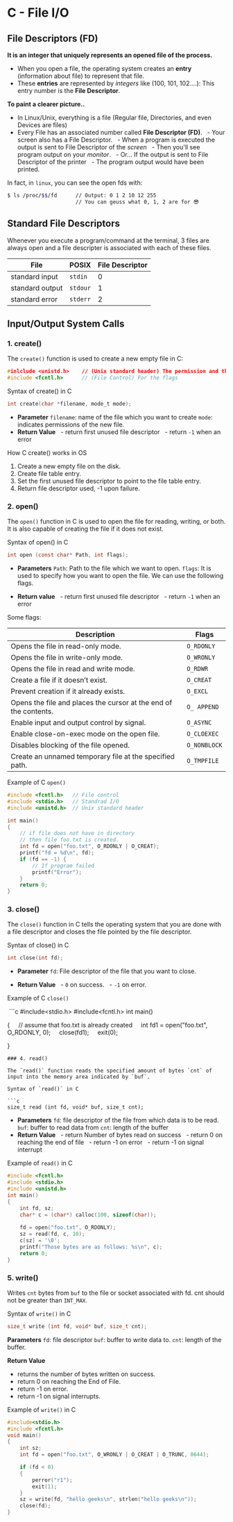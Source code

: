 # C - File I/O

## File Descriptors (FD)

**It is an integer that uniquely represents an opened file of the process.**

- When you open a file, the operating system creates an **entry** (information about file) to represent that file.
- These **entries** are represented by *integers* like (100, 101, 102....): This entry number is the **File Descriptor**.

**To paint a clearer picture..**

- In Linux/Unix, everything is a file (Regular file, Directories, and even Devices are files)
- Every File has an associated number called **File Descriptor (FD)**.
  - Your screen also has a File Descriptor.
  - When a program is executed the output is sent to File Descriptor of the *screen*
  - Then you'll see program output on your *monitor*.
  - Or... If the output is sent to File Descriptor of the printer
  - The program output would have been printed.


In fact, in ``linux``, you can see the open fds with:

```bash
$ ls /proc/$$/fd      // Output: 0 1 2 10 12 255
                      // You can geuss what 0, 1, 2 are for 😎
```

## Standard File Descriptors

Whenever you execute a program/command at the terminal, 3 files are always open and a file descripter is associated with each of these files.

| File            | POSIX    | File Descriptor |
| --------------- | -------- | --------------- |
| standard input  | `stdin`  | 0               |
| standard output | `stdour` | 1               |
| standard error  | `stderr` | 2               |

## Input/Output System Calls

### 1. create()

The `create()` function is used to create a new empty file in C:

```c
#inlclude <unistd.h>    // (Unix standard header) The permission and the name
#include <fcntl.h>      // (File Control) For the flags
```
  
Syntax of create() in C

```c
int create(char *filename, mode_t mode);
```

- **Parameter**
`filename`: name of the file which you want to create
`mode`: indicates permissions of the new file.
- **Return Value**
  - return first unused file descriptor
  - return `-1` when an error

How C create() works in OS
1. Create a new empty file on the disk.
2. Create file table entry.
3. Set the first unused file descriptor to point to the file table entry.
4. Return file descriptor used, -1 upon failure.
### 2. open()

The `open()` function in C is used to open the file for reading, writing, or both. It is also capable of creating the file if it does not exist.

Syntax of open() in C

```c
int open (const char* Path, int flags);
```

- **Parameters**
`Path`: Path to the file which we want to open.
`flags`: It is used to specify how you want to open the file. We can use the following flags.

- **Return value**
  - return first unused file descriptor
  - return `-1` when an error

Some flags:

| Description                                                      | Flags        |
| ---------------------------------------------------------------- | ------------ |
| Opens the file in read-only mode.                                | `O_RDONLY`   |
| Opens the file in write-only mode.                               | `O_WRONLY`   |
| Opens the file in read and write mode.                           | `O_RDWR`     |
| Create a file if it doesn’t exist.                               | `O_CREAT`    |
| Prevent creation if it already exists.                           | `O_EXCL`     |
| Opens the file and places the cursor at the end of the contents. | `O_ APPEND`  |
| Enable input and output control by signal.                       | `O_ASYNC`    |
| Enable close-on-exec mode on the open file.                      | `O_CLOEXEC`  |
| Disables blocking of the file opened.                            | `O_NONBLOCK` |
| Create an unnamed temporary file at the specified path.          | `O_TMPFILE`  |

Example of C `open()`  

```c
#include <fcntl.h>   // File control
#include <stdio.h>   // Standrad I/O
#include <unistd.h>  // Unix standard header

int main()
{
    // if file does not have in directory
    // then file foo.txt is created.
    int fd = open("foo.txt", O_RDONLY | O_CREAT);
    printf("fd = %d\n", fd);
    if (fd == -1) {
        // If program failed
        printf("Error");
    }
    return 0;
}

```

### 3. close()

The `close()` function in C tells the operating system that you are done with a file descriptor and closes the file pointed by the file descriptor.

Syntax of close() in C

```c
int close(int fd);
```

- **Parameter**
`fd`: File descriptor of the file that you want to close.

- **Return Value**
  - `0` on success.
  - `-1` on error.

Example of C `close()`

 ```c
#include<stdio.h>
#include<fcntl.h>
int main()

{
    // assume that foo.txt is already created
    int fd1 = open("foo.txt", O_RDONLY, 0);
    close(fd1);
    exit(0);

}
```
### 4. read()

The `read()` function reads the specified amount of bytes `cnt` of input into the memory area indicated by `buf`.

Syntax of `read()` in C

```c
size_t read (int fd, void* buf, size_t cnt);
```

- **Parameters**
`fd`: file descriptor of the file from which data is to be read.
`buf`: buffer to read data from
`cnt`: length of the buffer
- **Return Value**
  - return Number of bytes read on success
  - return 0 on reaching the end of file
  - return -1 on error
  - return -1 on signal interrupt

Example of `read()` in C

```c
#include <fcntl.h>
#include <stdio.h>
#include <unistd.h>
int main()
{
    int fd, sz;
    char* c = (char*) calloc(100, sizeof(char));
    
    fd = open("foo.txt", O_RDONLY);
    sz = read(fd, c, 10);
    c[sz] = '\0';
    printf("Those bytes are as follows: %s\n", c);
    return 0;
}
```

### 5. write()

Writes `cnt` bytes from `buf` to the file or socket associated with fd. cnt should not be greater than `INT_MAX`.

Syntax of `write()` in C

```c
size_t write (int fd, void* buf, size_t cnt);
```

**Parameters**
`fd`: file descriptor
`buf`: buffer to write data to.
`cnt`: length of the buffer.

**Return Value**
- returns the number of bytes written on success.
- return 0 on reaching the End of File.
- return -1 on error.
- return -1 on signal interrupts.

Example of `write()` in C

```c
#include<stdio.h>
#include <fcntl.h>
void main()
{
	int sz;
	int fd = open("foo.txt", O_WRONLY | O_CREAT | O_TRUNC, 0644);

	if (fd < 0)
	{
	    perror("r1");
	    exit(1);
	}
	sz = write(fd, "hello geeks\n", strlen("hello geeks\n"));
	close(fd);
}
```